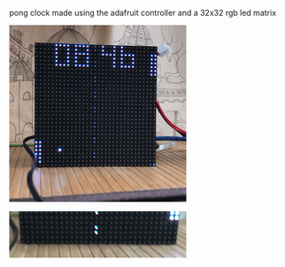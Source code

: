 pong clock made using the adafruit controller and a 32x32 rgb led matrix

![Pong Clock](pongclock.gif)

![With a sweeping second progress bar that slowly changes colour over the day](secondsweep.gif)


